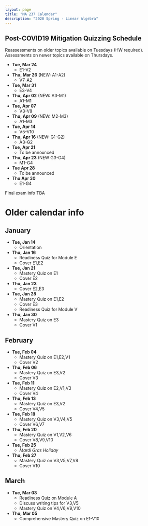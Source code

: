 ```yaml
---
layout: page
title: "MA 237 Calendar"
description: "2020 Spring - Linear Algebra"
---
```


## Post-COVID19 Mitigation Quizzing Schedule

Reassessments on older topics available on Tuesdays (HW required).
Assessments on newer topics available on Thursdays.

- **Tue, Mar 24**
  - E1-V2
- **Thu, Mar 26** (NEW: A1-A2)
  - V7-A2
- **Tue, Mar 31**
  - E3-V4
- **Thu, Apr 02** (NEW: A3-M1)
  - A1-M1
- **Tue, Apr 07**
  - V3-V8
- **Thu, Apr 09** (NEW: M2-M3)
  - A1-M3
- **Tue, Apr 14**
  - V5-V10
- **Thu, Apr 16** (NEW: G1-G2)
  - A3-G2
- **Tue, Apr 21**
  - To be announced
- **Thu, Apr 23** (NEW G3-G4)
  - M1-G4
- **Tue Apr 28**
  - To be announced
- **Thu Apr 30**
  - E1-G4

Final exam info TBA

# Older calendar info

## January

- **Tue, Jan 14**
  - Orientation
- **Thu, Jan 16**
  - Readiness Quiz for Module E
  - Cover E1,E2
- **Tue, Jan 21**
  - Mastery Quiz on E1
  - Cover E2
- **Thu, Jan 23**
  - Cover E2,E3
- **Tue, Jan 28**
  - Mastery Quiz on E1,E2
  - Cover E3
  - Readiness Quiz for Module V
- **Thu, Jan 30**
  - Mastery Quiz on E3
  - Cover V1

## February

- **Tue, Feb 04**
  - Mastery Quiz on E1,E2,V1
  - Cover V2
- **Thu, Feb 06**
  - Mastery Quiz on E3,V2
  - Cover V3
- **Tue, Feb 11**
  - Mastery Quiz on E2,V1,V3
  - Cover V4
- **Thu, Feb 13**
  - Mastery Quiz on E3,V2
  - Cover V4,V5
- **Tue, Feb 18**
  - Mastery Quiz on V3,V4,V5
  - Cover V6,V7
- **Thu, Feb 20**
  - Mastery Quiz on V1,V2,V6
  - Cover V8,V9,V10
- **Tue, Feb 25**
  - *Mardi Gras Holiday*
- **Thu, Feb 27**
  - Mastery Quiz on V3,V5,V7,V8
  - Cover V10

## March

- **Tue, Mar 03**
  - Readiness Quiz on Module A
  - Discuss writing tips for V3,V5
  - Mastery Quiz on V4,V6,V9,V10
- **Thu, Mar 05**
  - Comprehensive Mastery Quiz on E1-V10

